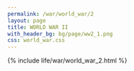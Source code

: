 ```yaml
---
permalink: /war/world_war/2    
layout: page    
title: WORLD WAR II      
with_header_bg: bg/page/ww2_1.png  
css: world_war.css
---
```

{% include life/war/world_war_2.html %}